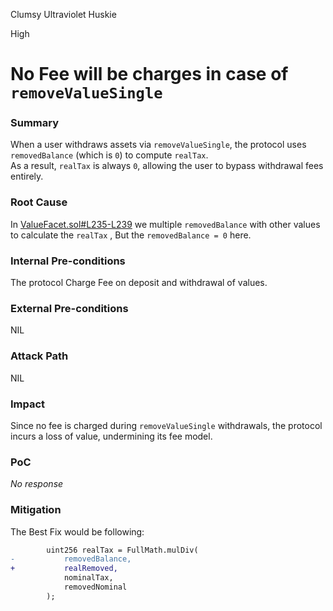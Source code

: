 Clumsy Ultraviolet Huskie

High

# No Fee will be charges in case of `removeValueSingle`

### Summary

When a user withdraws assets via `removeValueSingle`, the protocol uses `removedBalance` (which is `0`) to compute `realTax`.  
As a result, `realTax` is always `0`, allowing the user to bypass withdrawal fees entirely.


### Root Cause

In [ValueFacet.sol#L235-L239](https://github.com/sherlock-audit/2025-04-burve/blob/main/Burve/src/multi/facets/ValueFacet.sol#L235-L239) we multiple `removedBalance` with other values to calculate the `realTax` , But the `removedBalance = 0` here.


### Internal Pre-conditions

The protocol Charge Fee on deposit and withdrawal of values.


### External Pre-conditions

NIL

### Attack Path

NIL

### Impact

Since no fee is charged during `removeValueSingle` withdrawals, the protocol incurs a loss of value, undermining its fee model.


### PoC

_No response_

### Mitigation

The Best Fix would be following:
```diff
        uint256 realTax = FullMath.mulDiv(
-           removedBalance,
+           realRemoved,
            nominalTax,
            removedNominal
        );

```
